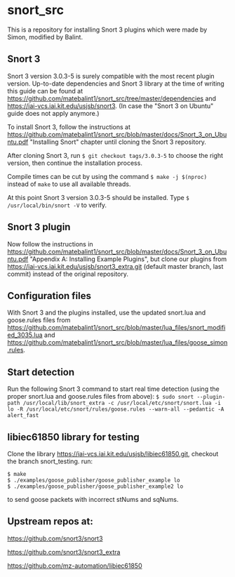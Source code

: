 # snort_src

This is a repository for installing Snort 3 plugins which were made by Simon, modified by Balint.

Snort 3
-------------

Snort 3 version 3.0.3-5 is surely compatible with the most recent plugin version. Up-to-date dependencies and Snort 3 library at the time of writing this guide can be found at https://github.com/matebalint1/snort_src/tree/master/dependencies and https://iai-vcs.iai.kit.edu/usjsb/snort3. (In case the "Snort 3 on Ubuntu" guide does not apply anymore.)

To install Snort 3, follow the instructions at https://github.com/matebalint1/snort_src/blob/master/docs/Snort_3_on_Ubuntu.pdf "Installing Snort" chapter until cloning the Snort 3 repository.

After cloning Snort 3, run `$ git checkout tags/3.0.3-5` to choose the right version, then continue the installation process.

Compile times can be cut by using the command `$ make -j $(nproc)` instead of `make` to use all available threads.

At this point Snort 3 version 3.0.3-5 should be installed. Type `$ /usr/local/bin/snort -V` to verify.

Snort 3 plugin
-------------

Now follow the instructions in https://github.com/matebalint1/snort_src/blob/master/docs/Snort_3_on_Ubuntu.pdf "Appendix A: Installing Example Plugins", but clone our plugins from https://iai-vcs.iai.kit.edu/usjsb/snort3_extra.git (default master branch, last commit) instead of the original repository.

Configuration files
-------------

With Snort 3 and the plugins installed, use the updated snort.lua and goose.rules files from https://github.com/matebalint1/snort_src/blob/master/lua_files/snort_modified_3035.lua and https://github.com/matebalint1/snort_src/blob/master/lua_files/goose_simon.rules.

Start detection
-------------

Run the following Snort 3 command to start real time detection (using the proper snort.lua and goose.rules files from above):
`$ sudo snort --plugin-path /usr/local/lib/snort_extra -c /usr/local/etc/snort/snort.lua -i lo -R /usr/local/etc/snort/rules/goose.rules --warn-all --pedantic -A alert_fast`

libiec61850 library for testing
-------------

Clone the library https://iai-vcs.iai.kit.edu/usjsb/libiec61850.git, checkout the branch snort_testing.
run:
```
$ make
$ ./examples/goose_publisher/goose_publisher_example lo
$ ./examples/goose_publisher/goose_publisher_example2 lo
```
to send goose packets with incorrect stNums and sqNums.


Upstream repos at:
-------------

https://github.com/snort3/snort3

https://github.com/snort3/snort3_extra

https://github.com/mz-automation/libiec61850



